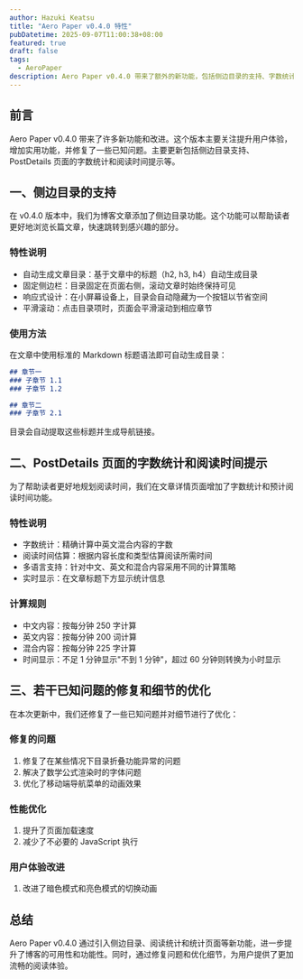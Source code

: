 ```yaml
---
author: Hazuki Keatsu
title: "Aero Paper v0.4.0 特性"
pubDatetime: 2025-09-07T11:00:38+08:00
featured: true
draft: false
tags: 
  - AeroPaper
description: Aero Paper v0.4.0 带来了额外的新功能，包括侧边目录的支持、字数统计和阅读时间提示的支持等。
---
```


## 前言

Aero Paper v0.4.0 带来了许多新功能和改进。这个版本主要关注提升用户体验，增加实用功能，并修复了一些已知问题。主要更新包括侧边目录支持、PostDetails 页面的字数统计和阅读时间提示等。

## 一、侧边目录的支持

在 v0.4.0 版本中，我们为博客文章添加了侧边目录功能。这个功能可以帮助读者更好地浏览长篇文章，快速跳转到感兴趣的部分。

### 特性说明

- 自动生成文章目录：基于文章中的标题（h2, h3, h4）自动生成目录
- 固定侧边栏：目录固定在页面右侧，滚动文章时始终保持可见
- 响应式设计：在小屏幕设备上，目录会自动隐藏为一个按钮以节省空间
- 平滑滚动：点击目录项时，页面会平滑滚动到相应章节

### 使用方法

在文章中使用标准的 Markdown 标题语法即可自动生成目录：

```markdown
## 章节一
### 子章节 1.1
### 子章节 1.2

## 章节二
### 子章节 2.1
```

目录会自动提取这些标题并生成导航链接。

## 二、PostDetails 页面的字数统计和阅读时间提示

为了帮助读者更好地规划阅读时间，我们在文章详情页面增加了字数统计和预计阅读时间功能。

### 特性说明

- 字数统计：精确计算中英文混合内容的字数
- 阅读时间估算：根据内容长度和类型估算阅读所需时间
- 多语言支持：针对中文、英文和混合内容采用不同的计算策略
- 实时显示：在文章标题下方显示统计信息

### 计算规则

- 中文内容：按每分钟 250 字计算
- 英文内容：按每分钟 200 词计算
- 混合内容：按每分钟 225 字计算
- 时间显示：不足 1 分钟显示"不到 1 分钟"，超过 60 分钟则转换为小时显示

## 三、若干已知问题的修复和细节的优化

在本次更新中，我们还修复了一些已知问题并对细节进行了优化：

### 修复的问题

1. 修复了在某些情况下目录折叠功能异常的问题
2. 解决了数学公式渲染时的字体问题
3. 优化了移动端导航菜单的动画效果

### 性能优化

1. 提升了页面加载速度
2. 减少了不必要的 JavaScript 执行

### 用户体验改进

1. 改进了暗色模式和亮色模式的切换动画

## 总结

Aero Paper v0.4.0 通过引入侧边目录、阅读统计和统计页面等新功能，进一步提升了博客的可用性和功能性。同时，通过修复问题和优化细节，为用户提供了更加流畅的阅读体验。